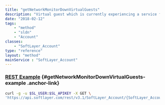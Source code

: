 ```yaml
---
title: "getNetworkMonitorDownVirtualGuests"
description: "Virtual guest which is currently experiencing a service failure."
date: "2018-02-12"
tags:
    - "method"
    - "sldn"
    - "Account"
classes:
    - "SoftLayer_Account"
type: "reference"
layout: "method"
mainService : "SoftLayer_Account"
---
```


### [REST Example](#getNetworkMonitorDownVirtualGuests-example) <a href="/article/rest/"><i class="fas fa-question"></i></a> {#getNetworkMonitorDownVirtualGuests-example .anchor-link} 
```bash
curl -g -u $SL_USER:$SL_APIKEY -X GET \
'https://api.softlayer.com/rest/v3.1/SoftLayer_Account/{SoftLayer_AccountID}/getNetworkMonitorDownVirtualGuests'
```
